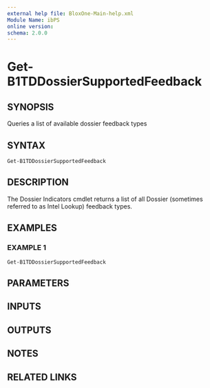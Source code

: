 ```yaml
---
external help file: BloxOne-Main-help.xml
Module Name: ibPS
online version:
schema: 2.0.0
---
```


# Get-B1TDDossierSupportedFeedback

## SYNOPSIS
Queries a list of available dossier feedback types

## SYNTAX

```
Get-B1TDDossierSupportedFeedback
```

## DESCRIPTION
The Dossier Indicators cmdlet returns a list of all Dossier (sometimes referred to as Intel Lookup) feedback types.

## EXAMPLES

### EXAMPLE 1
```
Get-B1TDDossierSupportedFeedback
```

## PARAMETERS

## INPUTS

## OUTPUTS

## NOTES

## RELATED LINKS
